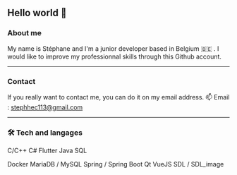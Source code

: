 ## Hello world 👋

### About me


My name is Stéphane and I'm a junior developer based in Belgium 🇧🇪 .
I would like to improve my professionnal skills through this Github account. 


---

### Contact 


If you really want to contact me, you can do it on my email address.
📫 Email : stephhec113@gmail.com


---

### 🛠 Tech and langages

<p>
  C/C++
  C#
  Flutter
  Java
  SQL
</p>

<p>
  Docker
  MariaDB / MySQL
  Spring / Spring Boot
  Qt
  VueJS
  SDL / SDL_image
</p>
